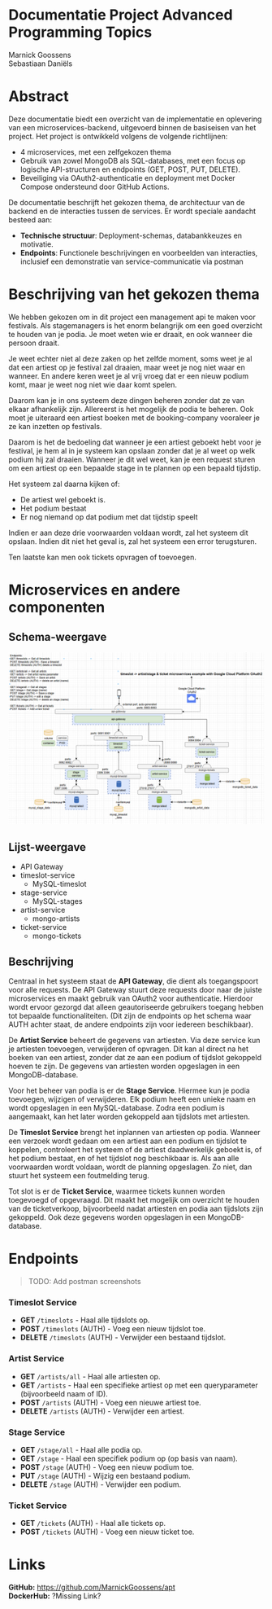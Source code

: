 
# Documentatie Project Advanced Programming Topics

Marnick Goossens<br/>
Sebastiaan Daniëls

# Abstract

Deze documentatie biedt een overzicht van de implementatie en oplevering van een microservices-backend, uitgevoerd binnen de basiseisen van het project. Het project is ontwikkeld volgens de volgende richtlijnen:

- 4 microservices, met een zelfgekozen thema
- Gebruik van zowel MongoDB als SQL-databases, met een focus op logische API-structuren en endpoints (GET, POST, PUT, DELETE).
- Beveiliging via OAuth2-authenticatie en deployment met Docker Compose ondersteund door GitHub Actions.

De documentatie beschrijft het gekozen thema, de architectuur van de backend en de interacties tussen de services. Er wordt speciale aandacht besteed aan:

- **Technische structuur**: Deployment-schemas, databankkeuzes en motivatie.
- **Endpoints**: Functionele beschrijvingen en voorbeelden van interacties, inclusief een demonstratie van service-communicatie via postman

# Beschrijving van het gekozen thema

We hebben gekozen om in dit project een management api te maken voor festivals.
Als stagemanagers is het enorm belangrijk om een goed overzicht te houden van je podia. Je moet weten wie er draait, en ook wanneer die persoon draait.

Je weet echter niet al deze zaken op het zelfde moment, soms weet je al dat een artiest op je festival zal draaien, maar weet je nog niet waar en wanneer. En andere keren weet je al vrij vroeg dat er een nieuw podium komt, maar je weet nog niet wie daar komt spelen.

Daarom kan je in ons systeem deze dingen beheren zonder dat ze van elkaar afhankelijk zijn.
Allereerst is het mogelijk de podia te beheren. 
Ook moet je uiteraard een artiest boeken met de booking-company vooraleer je ze kan inzetten op festivals.

Daarom is het de bedoeling dat wanneer je een artiest geboekt hebt voor je festival, je hem al in je systeem kan opslaan zonder dat je al weet op welk podium hij zal draaien.
Wanneer je dit wel weet, kan je een request sturen om een artiest op een bepaalde stage in te plannen op een bepaald tijdstip.

Het systeem zal daarna kijken of:
- De artiest wel geboekt is.
- Het podium bestaat
- Er nog niemand op dat podium met dat tijdstip speelt

Indien er aan deze drie voorwaarden voldaan wordt, zal het systeem dit opslaan. Indien dit niet het geval is, zal het systeem een error terugsturen.

Ten laatste kan men ook tickets opvragen of toevoegen.

# Microservices en andere componenten
## Schema-weergave

![Schema van de services](./img/schema.png)

## Lijst-weergave

- API Gateway
- timeslot-service
    - MySQL-timeslot
- stage-service
    - MySQL-stages
- artist-service
    - mongo-artists
- ticket-service
    - mongo-tickets

## Beschrijving

Centraal in het systeem staat de **API Gateway**, die dient als toegangspoort voor alle requests. De API Gateway stuurt deze requests door naar de juiste microservices en maakt gebruik van OAuth2 voor authenticatie. Hierdoor wordt ervoor gezorgd dat alleen geautoriseerde gebruikers toegang hebben tot bepaalde functionaliteiten. (Dit zijn de endpoints op het schema waar AUTH achter staat, de andere endpoints zijn voor iedereen beschikbaar).

De **Artist Service** beheert de gegevens van artiesten. Via deze service kun je artiesten toevoegen, verwijderen of opvragen. Dit kan al direct na het boeken van een artiest, zonder dat ze aan een podium of tijdslot gekoppeld hoeven te zijn. De gegevens van artiesten worden opgeslagen in een MongoDB-database.

Voor het beheer van podia is er de **Stage Service**. Hiermee kun je podia toevoegen, wijzigen of verwijderen. Elk podium heeft een unieke naam en wordt opgeslagen in een MySQL-database. Zodra een podium is aangemaakt, kan het later worden gekoppeld aan tijdslots met artiesten.

De **Timeslot Service** brengt het inplannen van artiesten op podia. Wanneer een verzoek wordt gedaan om een artiest aan een podium en tijdslot te koppelen, controleert het systeem of de artiest daadwerkelijk geboekt is, of het podium bestaat, en of het tijdslot nog beschikbaar is. Als aan alle voorwaarden wordt voldaan, wordt de planning opgeslagen. Zo niet, dan stuurt het systeem een foutmelding terug.

Tot slot is er de **Ticket Service**, waarmee tickets kunnen worden toegevoegd of opgevraagd. Dit maakt het mogelijk om overzicht te houden van de ticketverkoop, bijvoorbeeld nadat artiesten en podia aan tijdslots zijn gekoppeld. Ook deze gegevens worden opgeslagen in een MongoDB-database.

# Endpoints

> TODO: Add postman screenshots
### **Timeslot Service**

- **GET** `/timeslots` - Haal alle tijdslots op.
- **POST** `/timeslots` (AUTH) - Voeg een nieuw tijdslot toe.
- **DELETE** `/timeslots` (AUTH) - Verwijder een bestaand tijdslot.

### **Artist Service**

- **GET** `/artists/all` - Haal alle artiesten op.
- **GET** `/artists` - Haal een specifieke artiest op met een queryparameter (bijvoorbeeld naam of ID).
- **POST** `/artists` (AUTH) - Voeg een nieuwe artiest toe.
- **DELETE** `/artists` (AUTH) - Verwijder een artiest.

### **Stage Service**

- **GET** `/stage/all` - Haal alle podia op.
- **GET** `/stage` - Haal een specifiek podium op (op basis van naam).
- **POST** `/stage` (AUTH) - Voeg een nieuw podium toe.
- **PUT** `/stage` (AUTH) - Wijzig een bestaand podium.
- **DELETE** `/stage` (AUTH) - Verwijder een podium.

### **Ticket Service**

- **GET** `/tickets` (AUTH) - Haal alle tickets op.
- **POST** `/tickets` (AUTH) - Voeg een nieuw ticket toe.

# Links

**GitHub:** https://github.com/MarnickGoossens/apt <br/>
**DockerHub:** ?Missing Link?